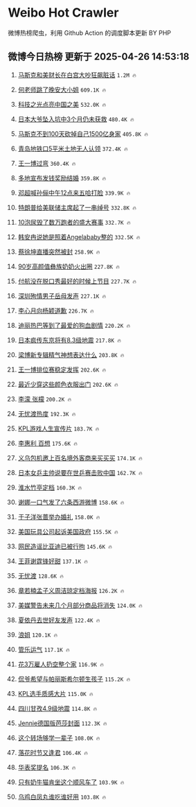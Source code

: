 # Weibo Hot Crawler 



微博热榜爬虫，利用 Github Action 的调度脚本更新 BY PHP 


## 微博今日热榜 更新于 2025-04-26 14:53:18 
1. [马斯克和美财长在白宫大吵狂飙脏话](https://s.weibo.com/weibo?q=%23%E9%A9%AC%E6%96%AF%E5%85%8B%E5%92%8C%E7%BE%8E%E8%B4%A2%E9%95%BF%E5%9C%A8%E7%99%BD%E5%AE%AB%E5%A4%A7%E5%90%B5%E7%8B%82%E9%A3%99%E8%84%8F%E8%AF%9D%23&t=31&band_rank=1&Refer=top) `1.2M 🔥` 

1. [何老师跳了晚安大小姐](https://s.weibo.com/weibo?q=%E4%BD%95%E8%80%81%E5%B8%88%E8%B7%B3%E4%BA%86%E6%99%9A%E5%AE%89%E5%A4%A7%E5%B0%8F%E5%A7%90&t=31&band_rank=2&Refer=top) `609.1K 🔥` 

1. [科技之光点亮中国之美](https://s.weibo.com/weibo?q=%23%E7%A7%91%E6%8A%80%E4%B9%8B%E5%85%89%E7%82%B9%E4%BA%AE%E4%B8%AD%E5%9B%BD%E4%B9%8B%E7%BE%8E%23&t=31&band_rank=3&Refer=top) `532.0K 🔥` 

1. [日本大爷坠入坑中3个月仍未获救](https://s.weibo.com/weibo?q=%23%E6%97%A5%E6%9C%AC%E5%A4%A7%E7%88%B7%E5%9D%A0%E5%85%A5%E5%9D%91%E4%B8%AD3%E4%B8%AA%E6%9C%88%E4%BB%8D%E6%9C%AA%E8%8E%B7%E6%95%91%23&t=31&band_rank=4&Refer=top) `480.4K 🔥` 

1. [马斯克不到100天砍掉自己1500亿身家](https://s.weibo.com/weibo?q=%23%E9%A9%AC%E6%96%AF%E5%85%8B%E4%B8%8D%E5%88%B0100%E5%A4%A9%E7%A0%8D%E6%8E%89%E8%87%AA%E5%B7%B11500%E4%BA%BF%E8%BA%AB%E5%AE%B6%23&t=31&band_rank=5&Refer=top) `405.8K 🔥` 

1. [青岛地铁口5平米土地无人认领](https://s.weibo.com/weibo?q=%23%E9%9D%92%E5%B2%9B%E5%9C%B0%E9%93%81%E5%8F%A35%E5%B9%B3%E7%B1%B3%E5%9C%9F%E5%9C%B0%E6%97%A0%E4%BA%BA%E8%AE%A4%E9%A2%86%23&t=31&band_rank=6&Refer=top) `372.4K 🔥` 

1. [王一博过弯](https://s.weibo.com/weibo?q=%23%E7%8E%8B%E4%B8%80%E5%8D%9A%E8%BF%87%E5%BC%AF%23&t=31&band_rank=7&Refer=top) `360.4K 🔥` 

1. [多地宣布发钱奖励结婚](https://s.weibo.com/weibo?q=%23%E5%A4%9A%E5%9C%B0%E5%AE%A3%E5%B8%83%E5%8F%91%E9%92%B1%E5%A5%96%E5%8A%B1%E7%BB%93%E5%A9%9A%23&t=31&band_rank=8&Refer=top) `359.8K 🔥` 

1. [邓超喊孙俪中午12点来五哈打脸](https://s.weibo.com/weibo?q=%23%E9%82%93%E8%B6%85%E5%96%8A%E5%AD%99%E4%BF%AA%E4%B8%AD%E5%8D%8812%E7%82%B9%E6%9D%A5%E4%BA%94%E5%93%88%E6%89%93%E8%84%B8%23&t=31&band_rank=9&Refer=top) `339.9K 🔥` 

1. [特朗普给美联储主席起了一串绰号](https://s.weibo.com/weibo?q=%23%E7%89%B9%E6%9C%97%E6%99%AE%E7%BB%99%E7%BE%8E%E8%81%94%E5%82%A8%E4%B8%BB%E5%B8%AD%E8%B5%B7%E4%BA%86%E4%B8%80%E4%B8%B2%E7%BB%B0%E5%8F%B7%23&t=31&band_rank=10&Refer=top) `332.8K 🔥` 

1. [10泡尿毁了数万跑者的盛大赛事](https://s.weibo.com/weibo?q=%2310%E6%B3%A1%E5%B0%BF%E6%AF%81%E4%BA%86%E6%95%B0%E4%B8%87%E8%B7%91%E8%80%85%E7%9A%84%E7%9B%9B%E5%A4%A7%E8%B5%9B%E4%BA%8B%23&t=31&band_rank=11&Refer=top) `332.7K 🔥` 

1. [韩安冉说她是照着Angelababy整的](https://s.weibo.com/weibo?q=%23%E9%9F%A9%E5%AE%89%E5%86%89%E8%AF%B4%E5%A5%B9%E6%98%AF%E7%85%A7%E7%9D%80Angelababy%E6%95%B4%E7%9A%84%23&t=31&band_rank=12&Refer=top) `332.5K 🔥` 

1. [蔡徐坤直播突然被封](https://s.weibo.com/weibo?q=%23%E8%94%A1%E5%BE%90%E5%9D%A4%E7%9B%B4%E6%92%AD%E7%AA%81%E7%84%B6%E8%A2%AB%E5%B0%81%23&t=31&band_rank=13&Refer=top) `258.9K 🔥` 

1. [90岁高颜值彝族奶奶火出圈](https://s.weibo.com/weibo?q=%2390%E5%B2%81%E9%AB%98%E9%A2%9C%E5%80%BC%E5%BD%9D%E6%97%8F%E5%A5%B6%E5%A5%B6%E7%81%AB%E5%87%BA%E5%9C%88%23&t=31&band_rank=14&Refer=top) `227.8K 🔥` 

1. [付航没在脱口秀最好的时候上节目](https://s.weibo.com/weibo?q=%E4%BB%98%E8%88%AA%E6%B2%A1%E5%9C%A8%E8%84%B1%E5%8F%A3%E7%A7%80%E6%9C%80%E5%A5%BD%E7%9A%84%E6%97%B6%E5%80%99%E4%B8%8A%E8%8A%82%E7%9B%AE&t=31&band_rank=15&Refer=top) `227.7K 🔥` 

1. [深圳殉情男子岳母发声](https://s.weibo.com/weibo?q=%23%E6%B7%B1%E5%9C%B3%E6%AE%89%E6%83%85%E7%94%B7%E5%AD%90%E5%B2%B3%E6%AF%8D%E5%8F%91%E5%A3%B0%23&t=31&band_rank=16&Refer=top) `227.1K 🔥` 

1. [李心月向杨颖道歉](https://s.weibo.com/weibo?q=%23%E6%9D%8E%E5%BF%83%E6%9C%88%E5%90%91%E6%9D%A8%E9%A2%96%E9%81%93%E6%AD%89%23&t=31&band_rank=17&Refer=top) `226.7K 🔥` 

1. [迪丽热巴等到了最爱的狗血剧情](https://s.weibo.com/weibo?q=%E8%BF%AA%E4%B8%BD%E7%83%AD%E5%B7%B4%E7%AD%89%E5%88%B0%E4%BA%86%E6%9C%80%E7%88%B1%E7%9A%84%E7%8B%97%E8%A1%80%E5%89%A7%E6%83%85&t=31&band_rank=18&Refer=top) `220.2K 🔥` 

1. [日本疯传东京将有8.3级地震](https://s.weibo.com/weibo?q=%23%E6%97%A5%E6%9C%AC%E7%96%AF%E4%BC%A0%E4%B8%9C%E4%BA%AC%E5%B0%86%E6%9C%898.3%E7%BA%A7%E5%9C%B0%E9%9C%87%23&t=31&band_rank=19&Refer=top) `217.8K 🔥` 

1. [梁博新专辑精气神想表达什么](https://s.weibo.com/weibo?q=%E6%A2%81%E5%8D%9A%E6%96%B0%E4%B8%93%E8%BE%91%E7%B2%BE%E6%B0%94%E7%A5%9E%E6%83%B3%E8%A1%A8%E8%BE%BE%E4%BB%80%E4%B9%88&t=31&band_rank=20&Refer=top) `203.8K 🔥` 

1. [王一博排位赛稳定发挥](https://s.weibo.com/weibo?q=%23%E7%8E%8B%E4%B8%80%E5%8D%9A%E6%8E%92%E4%BD%8D%E8%B5%9B%E7%A8%B3%E5%AE%9A%E5%8F%91%E6%8C%A5%23&t=31&band_rank=21&Refer=top) `202.6K 🔥` 

1. [最近少穿这些颜色衣服出门](https://s.weibo.com/weibo?q=%23%E6%9C%80%E8%BF%91%E5%B0%91%E7%A9%BF%E8%BF%99%E4%BA%9B%E9%A2%9C%E8%89%B2%E8%A1%A3%E6%9C%8D%E5%87%BA%E9%97%A8%23&t=31&band_rank=22&Refer=top) `202.6K 🔥` 

1. [李濛 张檬](https://s.weibo.com/weibo?q=%E6%9D%8E%E6%BF%9B%20%E5%BC%A0%E6%AA%AC&t=31&band_rank=23&Refer=top) `200.2K 🔥` 

1. [无忧渡热度](https://s.weibo.com/weibo?q=%23%E6%97%A0%E5%BF%A7%E6%B8%A1%E7%83%AD%E5%BA%A6%23&t=31&band_rank=24&Refer=top) `192.3K 🔥` 

1. [KPL游戏人生宣传片](https://s.weibo.com/weibo?q=%23KPL%E6%B8%B8%E6%88%8F%E4%BA%BA%E7%94%9F%E5%AE%A3%E4%BC%A0%E7%89%87%23&t=31&band_rank=25&Refer=top) `183.7K 🔥` 

1. [李惠利 百想](https://s.weibo.com/weibo?q=%E6%9D%8E%E6%83%A0%E5%88%A9%20%E7%99%BE%E6%83%B3&t=31&band_rank=26&Refer=top) `175.6K 🔥` 

1. [义乌包机邀上百名境外客商来买买买](https://s.weibo.com/weibo?q=%23%E4%B9%89%E4%B9%8C%E5%8C%85%E6%9C%BA%E9%82%80%E4%B8%8A%E7%99%BE%E5%90%8D%E5%A2%83%E5%A4%96%E5%AE%A2%E5%95%86%E6%9D%A5%E4%B9%B0%E4%B9%B0%E4%B9%B0%23&t=31&band_rank=27&Refer=top) `174.1K 🔥` 

1. [日本女乒主帅说要在世乒赛击败中国](https://s.weibo.com/weibo?q=%23%E6%97%A5%E6%9C%AC%E5%A5%B3%E4%B9%92%E4%B8%BB%E5%B8%85%E8%AF%B4%E8%A6%81%E5%9C%A8%E4%B8%96%E4%B9%92%E8%B5%9B%E5%87%BB%E8%B4%A5%E4%B8%AD%E5%9B%BD%23&t=31&band_rank=28&Refer=top) `162.7K 🔥` 

1. [淮水竹亭定档](https://s.weibo.com/weibo?q=%E6%B7%AE%E6%B0%B4%E7%AB%B9%E4%BA%AD%E5%AE%9A%E6%A1%A3&t=31&band_rank=29&Refer=top) `160.3K 🔥` 

1. [谢娜一口气发了六条西游微博](https://s.weibo.com/weibo?q=%E8%B0%A2%E5%A8%9C%E4%B8%80%E5%8F%A3%E6%B0%94%E5%8F%91%E4%BA%86%E5%85%AD%E6%9D%A1%E8%A5%BF%E6%B8%B8%E5%BE%AE%E5%8D%9A&t=31&band_rank=30&Refer=top) `158.6K 🔥` 

1. [于子洋张蔷举办婚礼](https://s.weibo.com/weibo?q=%23%E4%BA%8E%E5%AD%90%E6%B4%8B%E5%BC%A0%E8%94%B7%E4%B8%BE%E5%8A%9E%E5%A9%9A%E7%A4%BC%23&t=31&band_rank=31&Refer=top) `158.0K 🔥` 

1. [美国玩具公司起诉美国政府](https://s.weibo.com/weibo?q=%23%E7%BE%8E%E5%9B%BD%E7%8E%A9%E5%85%B7%E5%85%AC%E5%8F%B8%E8%B5%B7%E8%AF%89%E7%BE%8E%E5%9B%BD%E6%94%BF%E5%BA%9C%23&t=31&band_rank=32&Refer=top) `155.5K 🔥` 

1. [网民造谣比亚迪已被行拘](https://s.weibo.com/weibo?q=%23%E7%BD%91%E6%B0%91%E9%80%A0%E8%B0%A3%E6%AF%94%E4%BA%9A%E8%BF%AA%E5%B7%B2%E8%A2%AB%E8%A1%8C%E6%8B%98%23&t=31&band_rank=33&Refer=top) `145.6K 🔥` 

1. [王菲谢霆锋好甜](https://s.weibo.com/weibo?q=%23%E7%8E%8B%E8%8F%B2%E8%B0%A2%E9%9C%86%E9%94%8B%E5%A5%BD%E7%94%9C%23&t=31&band_rank=34&Refer=top) `137.1K 🔥` 

1. [无忧渡](https://s.weibo.com/weibo?q=%E6%97%A0%E5%BF%A7%E6%B8%A1&t=31&band_rank=35&Refer=top) `128.6K 🔥` 

1. [章若楠孟子义周洁琼定档海报](https://s.weibo.com/weibo?q=%23%E7%AB%A0%E8%8B%A5%E6%A5%A0%E5%AD%9F%E5%AD%90%E4%B9%89%E5%91%A8%E6%B4%81%E7%90%BC%E5%AE%9A%E6%A1%A3%E6%B5%B7%E6%8A%A5%23&t=31&band_rank=36&Refer=top) `126.2K 🔥` 

1. [美媒警告未来几个月部分商品将消失](https://s.weibo.com/weibo?q=%23%E7%BE%8E%E5%AA%92%E8%AD%A6%E5%91%8A%E6%9C%AA%E6%9D%A5%E5%87%A0%E4%B8%AA%E6%9C%88%E9%83%A8%E5%88%86%E5%95%86%E5%93%81%E5%B0%86%E6%B6%88%E5%A4%B1%23&t=31&band_rank=37&Refer=top) `124.0K 🔥` 

1. [夏依丹去世好友发声](https://s.weibo.com/weibo?q=%23%E5%A4%8F%E4%BE%9D%E4%B8%B9%E5%8E%BB%E4%B8%96%E5%A5%BD%E5%8F%8B%E5%8F%91%E5%A3%B0%23&t=31&band_rank=38&Refer=top) `122.4K 🔥` 

1. [浪姐](https://s.weibo.com/weibo?q=%E6%B5%AA%E5%A7%90&t=31&band_rank=39&Refer=top) `120.1K 🔥` 

1. [管乐运气](https://s.weibo.com/weibo?q=%E7%AE%A1%E4%B9%90%E8%BF%90%E6%B0%94&t=31&band_rank=40&Refer=top) `117.1K 🔥` 

1. [花3万雇人扔空整个家](https://s.weibo.com/weibo?q=%E8%8A%B13%E4%B8%87%E9%9B%87%E4%BA%BA%E6%89%94%E7%A9%BA%E6%95%B4%E4%B8%AA%E5%AE%B6&t=31&band_rank=41&Refer=top) `116.9K 🔥` 

1. [侃爷希望与帕丽斯希尔顿生孩子](https://s.weibo.com/weibo?q=%23%E4%BE%83%E7%88%B7%E5%B8%8C%E6%9C%9B%E4%B8%8E%E5%B8%95%E4%B8%BD%E6%96%AF%E5%B8%8C%E5%B0%94%E9%A1%BF%E7%94%9F%E5%AD%A9%E5%AD%90%23&t=31&band_rank=42&Refer=top) `115.2K 🔥` 

1. [KPL选手质感大片](https://s.weibo.com/weibo?q=%23KPL%E9%80%89%E6%89%8B%E8%B4%A8%E6%84%9F%E5%A4%A7%E7%89%87%23&t=31&band_rank=43&Refer=top) `115.0K 🔥` 

1. [四川甘孜4.9级地震](https://s.weibo.com/weibo?q=%23%E5%9B%9B%E5%B7%9D%E7%94%98%E5%AD%9C4.9%E7%BA%A7%E5%9C%B0%E9%9C%87%23&t=31&band_rank=44&Refer=top) `114.8K 🔥` 

1. [Jennie德国版芭莎封面](https://s.weibo.com/weibo?q=Jennie%E5%BE%B7%E5%9B%BD%E7%89%88%E8%8A%AD%E8%8E%8E%E5%B0%81%E9%9D%A2&t=31&band_rank=45&Refer=top) `112.3K 🔥` 

1. [这个转场够学一辈子](https://s.weibo.com/weibo?q=%E8%BF%99%E4%B8%AA%E8%BD%AC%E5%9C%BA%E5%A4%9F%E5%AD%A6%E4%B8%80%E8%BE%88%E5%AD%90&t=31&band_rank=46&Refer=top) `108.0K 🔥` 

1. [落花时节又逢君](https://s.weibo.com/weibo?q=%E8%90%BD%E8%8A%B1%E6%97%B6%E8%8A%82%E5%8F%88%E9%80%A2%E5%90%9B&t=31&band_rank=47&Refer=top) `106.4K 🔥` 

1. [华表奖提名](https://s.weibo.com/weibo?q=%E5%8D%8E%E8%A1%A8%E5%A5%96%E6%8F%90%E5%90%8D&t=31&band_rank=48&Refer=top) `106.3K 🔥` 

1. [只有奶牛猫肯坐这个顺风车了](https://s.weibo.com/weibo?q=%E5%8F%AA%E6%9C%89%E5%A5%B6%E7%89%9B%E7%8C%AB%E8%82%AF%E5%9D%90%E8%BF%99%E4%B8%AA%E9%A1%BA%E9%A3%8E%E8%BD%A6%E4%BA%86&t=31&band_rank=49&Refer=top) `103.9K 🔥` 

1. [乌鸡白凤丸谁吃谁好用](https://s.weibo.com/weibo?q=%23%E4%B9%8C%E9%B8%A1%E7%99%BD%E5%87%A4%E4%B8%B8%E8%B0%81%E5%90%83%E8%B0%81%E5%A5%BD%E7%94%A8%23&t=31&band_rank=50&Refer=top) `103.8K 🔥` 

